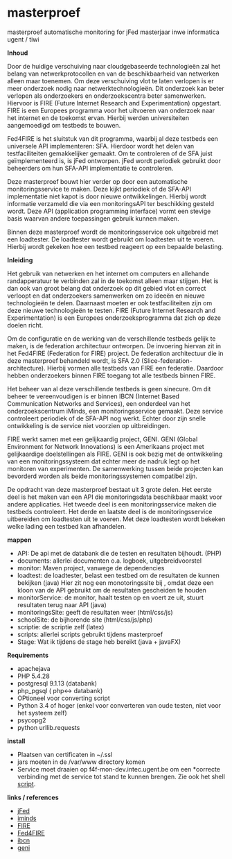 masterproef
===========

masterproef automatische monitoring for jFed
masterjaar inwe informatica ugent / tiwi


**Inhoud**

Door de huidige verschuiving naar cloudgebaseerde technologieën zal het belang van netwerkprotocollen en van de beschikbaarheid van netwerken alleen maar toenemen. Om deze verschuiving vlot te laten verlopen is er meer onderzoek nodig naar netwerktechnologieën. Dit onderzoek kan beter verlopen als onderzoekers en onderzoekscentra beter samenwerken. Hiervoor is FIRE (Future Internet Research and Experimentation) opgestart. FIRE is een Europees programma voor het uitvoeren van onderzoek naar het internet en de toekomst ervan. Hierbij werden universiteiten aangemoedigd om testbeds te bouwen. 

Fed4FIRE is het sluitstuk van dit programma, waarbij al deze testbeds een universele API implementeren: SFA. Hierdoor wordt het delen van testfaciliteiten gemakkelijker gemaakt. Om te controleren of de SFA juist geïmplementeerd is, is jFed ontworpen. jFed wordt periodiek gebruikt door beheerders om hun SFA-API implementatie te controleren. 

Deze masterproef bouwt hier verder op door een automatische monitoringsservice te maken. Deze kijkt periodiek of de SFA-API implementatie niet kapot is door nieuwe ontwikkelingen. Hierbij wordt informatie verzameld die via een monitoringsAPI ter beschikking gesteld wordt. Deze API (application programming interface) vormt een stevige basis waarvan andere toepassingen gebruik kunnen maken. 

Binnen deze masterproef wordt de monitoringsservice ook uitgebreid met een loadtester. De loadtester wordt gebruikt om loadtesten uit te voeren. Hierbij wordt gekeken hoe een testbed reageert op een bepaalde belasting.

**Inleiding**

Het gebruik van netwerken en het internet om computers en allehande randapperatuur te verbinden zal in de toekomst alleen maar stijgen. Het is dan ook van groot belang dat onderzoek op dit gebied vlot en correct verloopt en dat onderzoekers samenwerken om zo ideeën en nieuwe technologieën te delen. Daarnaast moeten er ook testfaciliteiten zijn om deze nieuwe technologieën te testen. FIRE (Future Internet Research and Experimentation) is een Europees onderzoeksprogramma dat zich op deze doelen richt. 

Om de configuratie en de werking van de verschillende testbeds gelijk te maken, is de federation architectuur ontworpen. De invoering hiervan zit in het Fed4FIRE (Federation for FIRE) project. De federation architectuur die in deze masterproef behandeld wordt, is SFA 2.0 (Slice-federation-architecture). Hierbij vormen alle testbeds van FIRE een federatie. Daardoor hebben onderzoekers binnen FIRE toegang tot alle testbeds binnen FIRE. 

Het beheer van al deze verschillende testbeds is geen sinecure. Om dit beheer te vereenvoudigen is er binnen IBCN (Internet Based Communication Networks and Services), een onderdeel van het onderzoekscentrum iMinds, een monitoringsservice gemaakt. Deze service controleert periodiek of de SFA-API nog werkt. Echter door zijn snelle ontwikkeling is de service niet voorzien op uitbreidingen. 

FIRE werkt samen met een gelijkaardig project, GENI. GENI (Global Environment for Network Innovations) is een Amerikaans project met gelijkaardige doelstellingen als FIRE. GENI is ook bezig met de ontwikkeling van een monitoringssysteem dat echter meer de nadruk legt op het monitoren van experimenten. De samenwerking tussen beide projecten kan bevorderd worden als beide monitoringssystemen compatibel zijn. 

De opdracht van deze masterproef bestaat uit 3 grote delen. Het eerste deel is het maken van een API die monitoringsdata beschikbaar maakt voor andere applicaties. Het tweede deel is een monitoringsservice maken die testbeds controleert. Het derde en laatste deel is de monitoringsservice uitbereiden om loadtesten uit te voeren. Met deze loadtesten wordt bekeken welke lading een testbed kan afhandelen.

**mappen**
* API: De api met de databank die de testen en resultaten bijhoudt. (PHP)
* documents: allerlei documenten o.a. logboek, uitgebreidvoorstel
* monitor: Maven project, vanwege de dependencies
 * loadtest: de loadtester, belast een testbed om de resultaten de kunnen bekijken (java)
Hier zit nog een monotoringssite bij , omdat deze een kloon van de API gebruikt om de resultaten gescheiden te houden
 * monitorService: de monitor, haalt testen op en voert ze uit, stuurt resultaten terug naar API (java)
* monitoringsSite: geeft de resultaten weer (html/css/js)
* schoolSite: de bijhorende site (html/css/js/php)
* scriptie: de scriptie zelf (latex)
* scripts: allerlei scripts gebruikt tijdens masterproef
* Stage: Wat ik tijdens de stage heb bereikt (java + javaFX)

**Requirements**
* apachejava
* PHP 5.4.28
* postgresql 9.1.13 (databank)
* php_pgsql ( php<-> databank)
* OPtioneel voor converting script
* Python 3.4 of hoger (enkel voor converteren van oude testen, niet voor het systeem zelf)
* psycopg2
* python urllib.requests

**install**
* Plaatsen van certificaten in ~/.ssl
* jars moeten in de /var/www directory komen
* Service moet draaien op f4f-mon-dev.intec.ugent.be om een
*correcte verbinding met de service tot stand te kunnen brengen.
Zie ook het shell [script](scripts/deploy.sh).

**links / references**
* [jFed](http://jfed.iminds.be/)
* [iminds](http://www.iminds.be/)
* [FIRE](http://www.ict-fire.eu/home.html)
* [Fed4FIRE](http://www.fed4fire.eu/home.html)
* [ibcn](http://www.ibcn.intec.ugent.be/)
* [geni](https://www.geni.net/?page_id=2)
